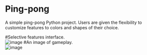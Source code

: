 # Ping-pong
A simple ping-pong Python project. Users are given the flexibility to customize features to colors and shapes of their choice.

#Selective features interface.  
![image](https://github.com/Ekene-Azubuko/Ping-pong/assets/117138463/9899cc49-fe01-49ef-aa45-65bec55131cf)
#An image of gameplay.  
![image](https://github.com/Ekene-Azubuko/Ping-pong/assets/117138463/3f25379a-4e25-463f-9fd2-dc770ada0c90)
